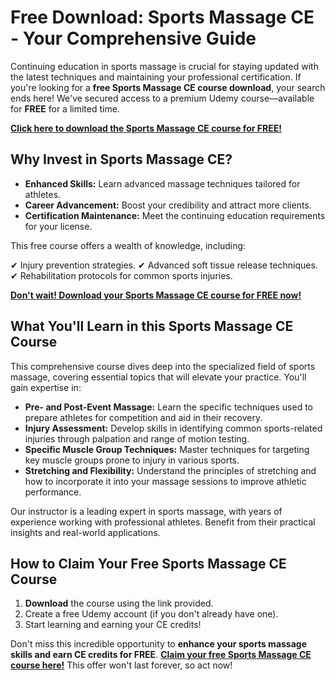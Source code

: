 # Free Download: Sports Massage CE - Your Comprehensive Guide

Continuing education in sports massage is crucial for staying updated with the latest techniques and maintaining your professional certification. If you're looking for a **free Sports Massage CE course download**, your search ends here! We've secured access to a premium Udemy course—available for **FREE** for a limited time.

[**Click here to download the Sports Massage CE course for FREE!**](https://udemywork.com/sports-massage-ce)

## Why Invest in Sports Massage CE?

*   **Enhanced Skills:** Learn advanced massage techniques tailored for athletes.
*   **Career Advancement:** Boost your credibility and attract more clients.
*   **Certification Maintenance:** Meet the continuing education requirements for your license.

This free course offers a wealth of knowledge, including:

✔ Injury prevention strategies.
✔ Advanced soft tissue release techniques.
✔ Rehabilitation protocols for common sports injuries.

[**Don't wait! Download your Sports Massage CE course for FREE now!**](https://udemywork.com/sports-massage-ce)

## What You'll Learn in this Sports Massage CE Course

This comprehensive course dives deep into the specialized field of sports massage, covering essential topics that will elevate your practice. You'll gain expertise in:

*   **Pre- and Post-Event Massage:** Learn the specific techniques used to prepare athletes for competition and aid in their recovery.
*   **Injury Assessment:** Develop skills in identifying common sports-related injuries through palpation and range of motion testing.
*   **Specific Muscle Group Techniques:** Master techniques for targeting key muscle groups prone to injury in various sports.
*   **Stretching and Flexibility:** Understand the principles of stretching and how to incorporate it into your massage sessions to improve athletic performance.

Our instructor is a leading expert in sports massage, with years of experience working with professional athletes. Benefit from their practical insights and real-world applications.

## How to Claim Your Free Sports Massage CE Course

1.  **Download** the course using the link provided.
2.  Create a free Udemy account (if you don't already have one).
3.  Start learning and earning your CE credits!

Don't miss this incredible opportunity to **enhance your sports massage skills and earn CE credits for FREE**. [**Claim your free Sports Massage CE course here!**](https://udemywork.com/sports-massage-ce) This offer won't last forever, so act now!
